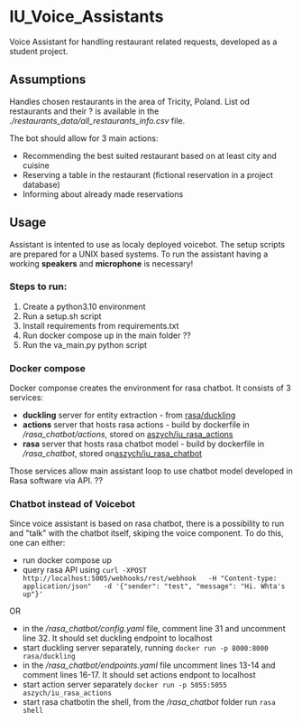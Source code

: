 # IU_Voice_Assistants

Voice Assistant for handling restaurant related requests, developed as a student project. 

## Assumptions

Handles chosen restaurants in the area of Tricity, Poland. List od restaurants and their ? is available in the *./restaurants_data/all_restaurants_info.csv* file. 

The bot should allow for 3 main actions:
* Recommending the best suited restaurant based on at least city and cuisine
* Reserving a table in the restaurant (fictional reservation in a project database)
* Informing about already made reservations 


## Usage

Assistant is intented to use as localy deployed voicebot. The setup scripts are prepared for a UNIX based systems. To run the assistant having a working **speakers** and **microphone** is necessary! 

### Steps to run:
1. Create a python3.10 environment 
2. Run a setup.sh script
3. Install requirements from requirements.txt
4. Run docker compose up in the main folder ??
5. Run the va_main.py python script

### Docker compose 
Docker componse creates the environment for rasa chatbot. It consists of 3 services:
* **duckling** server for entity extraction - from [rasa/duckling](https://hub.docker.com/r/rasa/duckling) 
* **actions** server that hosts rasa actions - build by dockerfile in */rasa_chatbot/actions*, stored on [aszych/iu_rasa_actions](https://hub.docker.com/u/aszych)
* **rasa** server that hosts rasa chatbot model - build by dockerfile in */rasa_chatbot*, stored on[aszych/iu_rasa_chatbot](https://hub.docker.com/u/aszych)

Those services allow main assistant loop to use chatbot model developed in Rasa software via API. ??

### Chatbot instead of Voicebot 

Since voice assistant is based on rasa chatbot, there is a possibility to run and "talk" with the chatbot itself, skiping the voice component. To do this, one can either:
* run docker compose up
* query rasa API using ```curl -XPOST http://localhost:5005/webhooks/rest/webhook   -H "Content-type: application/json"   -d '{"sender": "test", "message": "Hi. Whta's up"}'```

OR 

* in the */rasa_chatbot/config.yaml* file, comment line 31 and uncomment line 32. It should set duckling endpoint to localhost 
* start duckling server separately, running `docker run -p 8000:8000 rasa/duckling`
* in the */rasa_chatbot/endpoints.yaml* file uncomment lines 13-14 and comment lines 16-17. It should set actions endpont to localhost
* start action server separately `docker run -p 5055:5055 aszych/iu_rasa_actions`
* start rasa chatbotin the shell, from the */rasa_chatbot* folder run `rasa shell`

[comment]: <> (# Workflow - description)